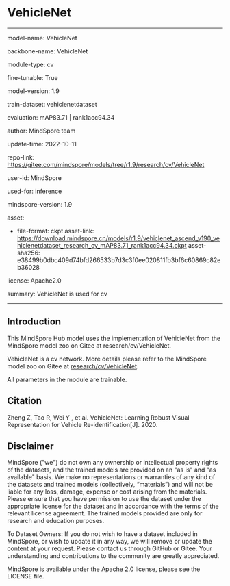# VehicleNet

---

model-name: VehicleNet

backbone-name: VehicleNet

module-type: cv

fine-tunable: True

model-version: 1.9

train-dataset: vehiclenetdataset

evaluation: mAP83.71 | rank1acc94.34

author: MindSpore team

update-time: 2022-10-11

repo-link: <https://gitee.com/mindspore/models/tree/r1.9/research/cv/VehicleNet>

user-id: MindSpore

used-for: inference

mindspore-version: 1.9

asset:

-
    file-format: ckpt
    asset-link: <https://download.mindspore.cn/models/r1.9/vehiclenet_ascend_v190_vehiclenetdataset_research_cv_mAP83.71_rank1acc94.34.ckpt>
    asset-sha256: e38499b0dbc409d74bfd266533b7d3c3f0ee020811fb3bf6c60869c82eb36028

license: Apache2.0

summary: VehicleNet is used for cv

---

## Introduction

This MindSpore Hub model uses the implementation of VehicleNet from the MindSpore model zoo on Gitee at research/cv/VehicleNet.

VehicleNet is a cv network. More details please refer to the MindSpore model zoo on Gitee at [research/cv/VehicleNet](https://gitee.com/mindspore/models/blob/r1.9/research/cv/VehicleNet/README_CN.md).

All parameters in the module are trainable.

## Citation

Zheng Z, Tao R, Wei Y , et al. VehicleNet: Learning Robust Visual Representation for Vehicle Re-identification[J]. 2020.

## Disclaimer

MindSpore ("we") do not own any ownership or intellectual property rights of the datasets, and the trained models are provided on an "as is" and "as available" basis. We make no representations or warranties of any kind of the datasets and trained models (collectively, “materials”) and will not be liable for any loss, damage, expense or cost arising from the materials. Please ensure that you have permission to use the dataset under the appropriate license for the dataset and in accordance with the terms of the relevant license agreement. The trained models provided are only for research and education purposes.

To Dataset Owners: If you do not wish to have a dataset included in MindSpore, or wish to update it in any way, we will remove or update the content at your request. Please contact us through GitHub or Gitee. Your understanding and contributions to the community are greatly appreciated.

MindSpore is available under the Apache 2.0 license, please see the LICENSE file.
